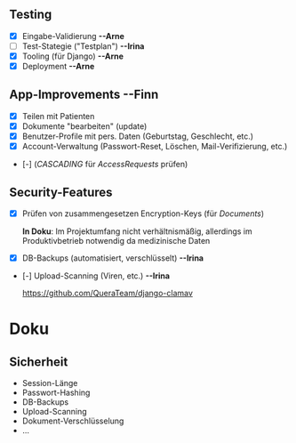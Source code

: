 ## Testing

* [x] Eingabe-Validierung **--Arne**
* [ ] Test-Stategie ("Testplan") **--Irina**
* [x] Tooling (für Django) **--Arne**
* [x] Deployment **--Arne**

## App-Improvements **--Finn**

* [x] Teilen mit Patienten
* [x] Dokumente "bearbeiten" (update)
* [x] Benutzer-Profile mit pers. Daten (Geburtstag, Geschlecht, etc.)
* [x] Account-Verwaltung (Passwort-Reset, Löschen, Mail-Verifizierung, etc.)
* [-] (*CASCADING* für *AccessRequests* prüfen)

## Security-Features

* [x] Prüfen von zusammengesetzen Encryption-Keys (für *Documents*)

    **In Doku**: Im Projektumfang nicht verhältnismäßig, allerdings im Produktivbetrieb notwendig da medizinische Daten

* [x] DB-Backups (automatisiert, verschlüsselt) **--Irina**
* [-] Upload-Scanning (Viren, etc.) **--Irina**

    <https://github.com/QueraTeam/django-clamav>

# Doku

## Sicherheit

* Session-Länge
* Passwort-Hashing
* DB-Backups
* Upload-Scanning
* Dokument-Verschlüsselung
* ...
